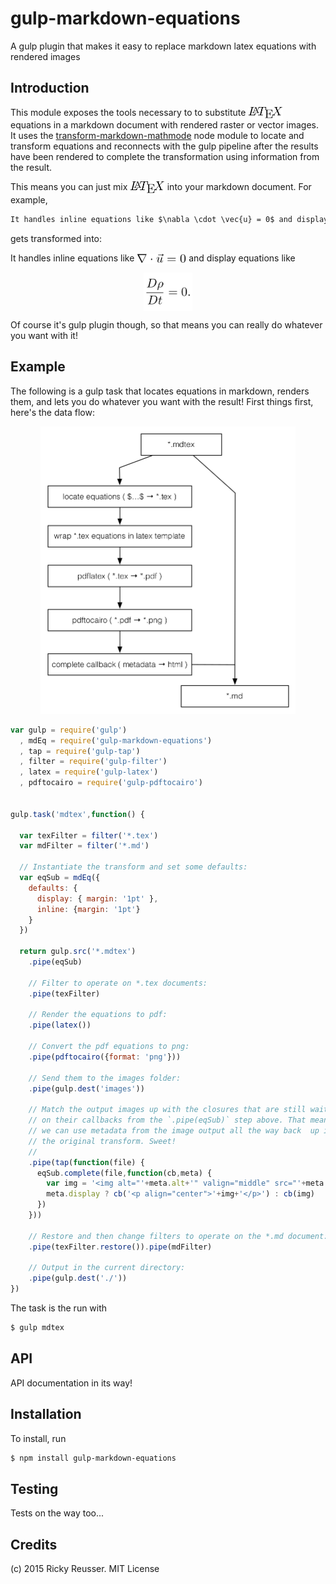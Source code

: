 # gulp-markdown-equations

A gulp plugin that makes it easy to replace markdown latex equations with rendered images


## Introduction

This module exposes the tools necessary to to substitute <img alt="&bsol;LaTeX" valign="middle" src="docs/images/latex-ded093fb58.png" width="55.5" height="20.5"> equations in a markdown document with rendered raster or vector images. It uses the [transform-markdown-mathmode](https://www.npmjs.com/package/transform-markdown-mathmode) node module to locate and transform equations and reconnects with the gulp pipeline after the results have been rendered to complete the transformation using information from the result.

This means you can just mix <img alt="&bsol;LaTeX" valign="middle" src="docs/images/latex-ded093fb58.png" width="55.5" height="20.5"> into your markdown document. For example,

```markdown
It handles inline equations like $\nabla \cdot \vec{u} = 0$ and display equations like $$\frac{D\rho}{Dt} = 0.$$
```

gets transformed into:

It handles inline equations like <img alt="&bsol;nabla &bsol;cdot &bsol;vec&lcub;u&rcub; &equals; 0" valign="middle" src="docs/images/nabla-cdot-vecu-0-ea483fbc29.png" width="79" height="16.5"> and display equations like <p align="center"><img alt="&bsol;frac&lcub;D&bsol;rho&rcub;&lcub;Dt&rcub; &equals; 0&period;" valign="middle" src="docs/images/fracdrhodt-0-90f9ef6287.png" width="78.5" height="61"></p>

Of course it's gulp plugin though, so that means you can really do whatever you want with it!

## Example

The following is a gulp task that locates equations in markdown, renders them, and lets you do whatever you want with the result! First things first, here's the data flow:

<p align="center"><img src="docs/images/flowchart.png" width="408" height="460"></p>

```javascript
var gulp = require('gulp')
  , mdEq = require('gulp-markdown-equations')
  , tap = require('gulp-tap')
  , filter = require('gulp-filter')
  , latex = require('gulp-latex')
  , pdftocairo = require('gulp-pdftocairo')


gulp.task('mdtex',function() {

  var texFilter = filter('*.tex')
  var mdFilter = filter('*.md')

  // Instantiate the transform and set some defaults:
  var eqSub = mdEq({
    defaults: {
      display: { margin: '1pt' },
      inline: {margin: '1pt'}
    }
  })

  return gulp.src('*.mdtex')
    .pipe(eqSub)

    // Filter to operate on *.tex documents:
    .pipe(texFilter)

    // Render the equations to pdf:
    .pipe(latex())

    // Convert the pdf equations to png:
    .pipe(pdftocairo({format: 'png'}))

    // Send them to the images folder:
    .pipe(gulp.dest('images'))

    // Match the output images up with the closures that are still waiting
    // on their callbacks from the `.pipe(eqSub)` step above. That means
    // we can use metadata from the image output all the way back  up in
    // the original transform. Sweet!
    //
    .pipe(tap(function(file) {
      eqSub.complete(file,function(cb,meta) {
        var img = '<img alt="'+meta.alt+'" valign="middle" src="'+meta.path+'" width="'+meta.width/2+'" height="'+meta.height/2+'">'
        meta.display ? cb('<p align="center">'+img+'</p>') : cb(img)
      })
    }))

    // Restore and then change filters to operate on the *.md document:
    .pipe(texFilter.restore()).pipe(mdFilter)

    // Output in the current directory:
    .pipe(gulp.dest('./'))
})
```

The task is the run with

```bash
$ gulp mdtex
```


## API

API documentation in its way!


## Installation

To install, run

```bash
$ npm install gulp-markdown-equations
```


## Testing

Tests on the way too...

## Credits

(c) 2015 Ricky Reusser. MIT License